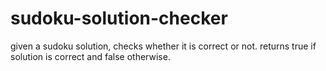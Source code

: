 # sudoku-solution-checker
given a sudoku solution, checks whether it is correct or not.
returns true if solution is correct and false otherwise.

